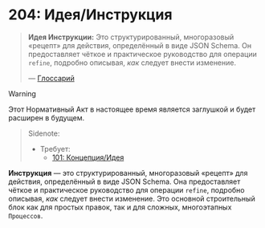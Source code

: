# 204: Идея/Инструкция

> **Идея Инструкции:** Это структурированный, многоразовый «рецепт» для действия, определённый в виде JSON Schema. Он предоставляет чёткое и практическое руководство для операции `refine`, подробно описывая, _как_ следует внести изменение.
> 
> — [Глоссарий](./000_glossary.md)

> [!WARNING]
> Этот Нормативный Акт в настоящее время является заглушкой и будет расширен в будущем.

> Sidenote:
> 
> - Требует:
>   - [101: Концепция/Идея](./101_concept_idea.md)

**Инструкция** — это структурированный, многоразовый «рецепт» для действия, определённый в виде JSON Schema. Она предоставляет чёткое и практическое руководство для операции `refine`, подробно описывая, _как_ следует внести изменение. Это основной строительный блок как для простых правок, так и для сложных, многоэтапных `Процессов`.